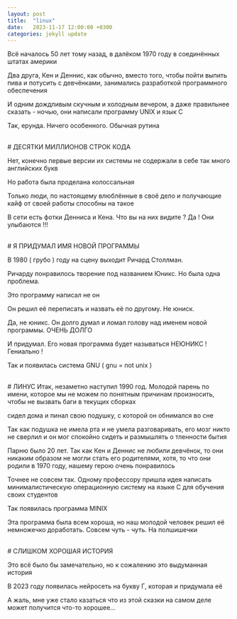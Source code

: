 ```yaml
---
layout: post
title:  "linux"
date:   2023-11-17 12:00:00 +0300
categories: jekyll update
---
```


 Всё началось 50 лет тому назад, в далёком 1970 году в соединённых штатах америки

 Два друга, Кен и Деннис, как обычно, вместо того, чтобы пойти выпить пива и потусить с девчёнками, занимались разработкой программного обеспечения

И одним дождливым скучным и холодным вечером, а даже правильнее сказать - ночью, они написали программу UNIX и язык С

Так, ерунда. Ничего особенного. Обычная рутина

<br>
# ДЕСЯТКИ МИЛЛИОНОВ СТРОК КОДА

Нет, конечно первые версии их системы не содержали в себе так много английских букв

Но работа была проделана колоссальная

Только люди, по настоящему влюблённые в своё дело и получающие кайф от своей работы способны на такое

В сети есть фотки Денниса и Кена. Что вы на них видите ? Да ! Они улыбаются !!!

<br>
# Я ПРИДУМАЛ ИМЯ НОВОЙ ПРОГРАММЫ

В 1980 ( грубо ) году на сцену выходит Ричард Столлман.

Ричарду понравилось творение под названием Юникс. Но была одна проблема. 

Это программу написал не он

Он решил её переписать и назвать её по другому. Не юниск.

Да, не юникс. Он долго думал и ломал голову над именем новой программы. ОЧЕНЬ ДОЛГО

И придумал. Его новая программа будет называться НЕЮНИКС ! Гениально !

Так и появилась система GNU ( gnu = not unix )

<br>
#  ЛИНУС
 Итак, незаметно наступил 1990 год. Молодой парень по имени, которое мы не можем по понятным причинам произносить, чтобы не вызвать баги в текущих сборках

сидел дома и пинал свою подушку, с которой он обнимался во сне

Так как подушка не имела рта и не умела разговаривать, его мозг никто не сверлил и он мог спокойно сидеть и размышлять о тленности бытия

Парню было 20 лет. Так как Кен и Деннис не любили девчёнок, то они никаким образом не могли стать его родителями, хотя, то что они родили в 1970 году, нашему герою очень понравилось

Точнее не совсем так. Одному профессору пришла идея написать минималистическую операционную систему на языке С для обучения своих студентов

Так появилась программа MINIX

Эта программа была всем хороша, но наш молодой человек решил её немножечко доработать. Совсем чуть - чуть. На полшишечки

<br>
# СЛИШКОМ ХОРОШАЯ ИСТОРИЯ

Это всё было бы замечательно, но к сожалению это выдуманная история

В 2023 году появилась нейросеть на букву Г, которая и придумала её

А жаль, мне уже стало казаться что из этой сказки на самом деле может получится что-то хорошее...

